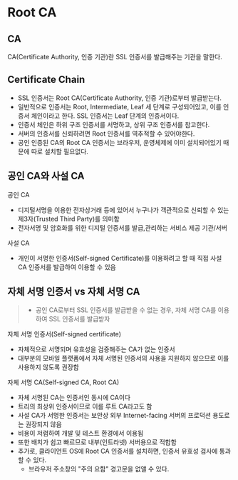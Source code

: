 # Root CA

## CA

CA(Certificate Authority, 인증 기관)란 SSL 인증서를 발급해주는 기관을 말한다.

## Certificate Chain

- SSL 인증서는 Root CA(Certificate Authority, 인증 기관)로부터 발급받는다.
- 일반적으로 인증서는 Root, Intermediate, Leaf 세 단계로 구성되어있고, 이를 인증서 체인이라고 한다. SSL 인증서는 Leaf 단계의 인증서이다.
- 인증서 체인은 하위 구조 인증서를 서명하고, 상위 구조 인증서를 참고한다.
- 서버의 인증서를 신뢰하려면 Root 인증서를 역추적할 수 있어야한다.
- 공인 인증된 CA의 Root CA 인증서는 브라우저, 운영체제에 이미 설치되어있기 때문에 따로 설치할 필요없다.

## 공인 CA와 사설 CA

공인 CA

- 디지털서명을 이용한 전자상거래 등에 있어서 누구나가 객관적으로 신뢰할 수 있는
  제3자(Trusted Third Party)를 의미함
- 전자서명 및 암호화를 위한 디지털 인증서를 발급,관리하는 서비스 제공 기관/서버

사설 CA<br>

- 개인이 서명한 인증서(Self-signed Certificate)를 이용하려고 할 때 직접 사설 CA 인증서를 발급하여 이용할 수 있음

## 자체 서명 인증서 vs 자체 서명 CA

> - 공인 CA로부터 SSL 인증서를 발급받을 수 없는 경우, 자체 서명 CA를 이용하여 SSL 인증서를 발급받자

자체 서명 인증서(Self-signed certificate)

- 자체적으로 서명되며 유효성을 검증해주는 CA가 없는 인증서
- 대부분의 모바일 플랫폼에서 자체 서명된 인증서의 사용을 지원하지 않으므로 이를 사용하지 않도록 권장함

자체 서명 CA(Self-signed CA, Root CA)

- 자체 서명된 CA는 인증서인 동시에 CA이다
- 트리의 최상위 인증서이므로 이를 루트 CA라고도 함
- 사설 CA가 서명한 인증서는 보안상 외부 Internet-facing 서버의 프로덕션 용도로는 권장되지 않음
- 비용이 저렴하여 개발 및 테스트 환경에서 이용됨
- 또한 배치가 쉽고 빠르므로 내부(인트라넷) 서버용으로 적합함
- 추가로, 클라이언트 OS에 Root CA 인증서를 설치하면, 인증서 유효성 검사에 통과할 수 있다.
  - 브라우저 주소창의 "주의 요함" 경고문을 없앨 수 있다.
